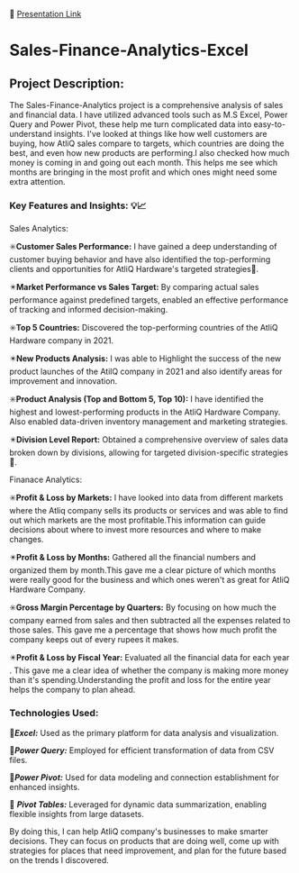 :large_orange_diamond: [Presentation Link](https://drive.google.com/file/d/1MW0VV5p50IMdoaRDCZiNWkzvU2Rr_14x/view?usp=sharing)


# Sales-Finance-Analytics-Excel

## **Project Description:**
The Sales-Finance-Analytics project is a comprehensive analysis of sales and financial data. I have  utilized advanced tools such as M.S Excel, Power Query and Power Pivot, these help me turn complicated data into easy-to-understand insights. I've looked at things like how well customers are buying, how AtliQ sales compare to targets, which countries are doing the best, and even how new products are performing.I also checked  how much money is coming in and going out each month. This helps me see which months are bringing in the most profit and which ones might need some extra attention.

### **Key Features and Insights:** 💡:chart_with_upwards_trend:

Sales Analytics:

:eight_spoked_asterisk:**Customer Sales Performance:**  I have gained a deep understanding of customer buying behavior and have also identified the top-performing clients and opportunities for AtliQ Hardware's targeted strategies:dart:.

:eight_pointed_black_star:**Market Performance vs Sales Target:** By comparing actual sales performance against predefined targets, enabled an effective performance of tracking and informed decision-making.

:eight_spoked_asterisk:**Top 5 Countries:** Discovered the top-performing countries of the AtliQ Hardware company in 2021.

:eight_pointed_black_star:**New Products Analysis:** I was able to Highlight the success of the new product launches of the AtilQ company in 2021 and also identify areas for improvement and innovation.

:eight_spoked_asterisk:**Product Analysis (Top and Bottom 5, Top 10):** I have identified the highest and lowest-performing products in the AtliQ Hardware Company. Also enabled data-driven inventory management and marketing strategies.

:eight_pointed_black_star:**Division Level Report:** Obtained a comprehensive overview of sales data broken down by divisions, allowing for targeted division-specific strategies:dart:.

Finanace Analytics:

:eight_spoked_asterisk:**Profit & Loss by Markets:** I have looked into data from different markets where the Atliq company sells its products or services and was able to find out  which markets are the most profitable.This information can guide decisions about where to invest more resources and where to make changes.

:eight_pointed_black_star:**Profit & Loss by Months:** Gathered all the financial numbers and organized them by month.This gave me a clear picture of which months were really good for the business and which ones weren't as great for AtliQ Hardware Company.

:eight_spoked_asterisk:**Gross Margin Percentage by Quarters:** By focusing on how much the company earned from sales and then subtracted all the expenses related to those sales. This gave me a percentage that shows how much profit the company keeps out of every rupees it makes.

:eight_pointed_black_star:**Profit & Loss by Fiscal Year:** Evaluated all the financial data for each year . This gave me a clear idea of whether the company is making more money than it's spending.Understanding the profit and loss for the entire year helps the company to plan ahead.

### **Technologies Used:**


:beginner:***Excel:*** Used as the primary platform for data analysis and visualization.

:beginner:***Power Query:*** Employed for efficient transformation of data from CSV files.

:beginner:***Power Pivot:*** Used for data modeling and connection establishment for enhanced insights.

:beginner: ***Pivot Tables:*** Leveraged for dynamic data summarization, enabling flexible insights from large datasets.

By doing this, I can help AtliQ company's  businesses to make smarter decisions. They can focus on products that are doing well, come up with strategies for places that need improvement, and plan for the future based on the trends I discovered.


